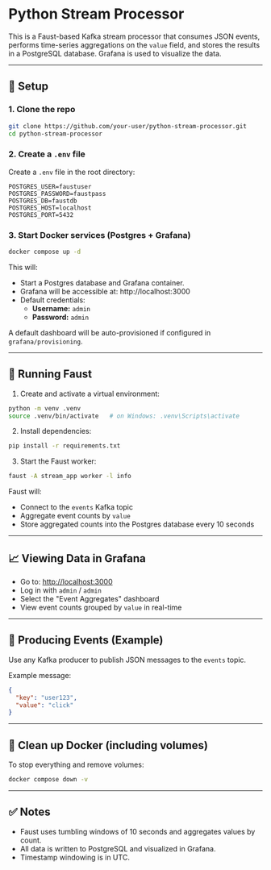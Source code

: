 # Python Stream Processor

This is a Faust-based Kafka stream processor that consumes JSON events, performs time-series aggregations on the `value` field, and stores the results in a PostgreSQL database. Grafana is used to visualize the data.

---

## 🔧 Setup

### 1. Clone the repo
```bash
git clone https://github.com/your-user/python-stream-processor.git
cd python-stream-processor
```

### 2. Create a `.env` file
Create a `.env` file in the root directory:

```env
POSTGRES_USER=faustuser
POSTGRES_PASSWORD=faustpass
POSTGRES_DB=faustdb
POSTGRES_HOST=localhost
POSTGRES_PORT=5432
```

### 3. Start Docker services (Postgres + Grafana)
```bash
docker compose up -d
```

This will:
- Start a Postgres database and Grafana container.
- Grafana will be accessible at: http://localhost:3000
- Default credentials:
  - **Username:** `admin`
  - **Password:** `admin`

A default dashboard will be auto-provisioned if configured in `grafana/provisioning`.

---

## 🚀 Running Faust

1. Create and activate a virtual environment:
```bash
python -m venv .venv
source .venv/bin/activate   # on Windows: .venv\Scripts\activate
```

2. Install dependencies:
```bash
pip install -r requirements.txt
```

3. Start the Faust worker:
```bash
faust -A stream_app worker -l info
```

Faust will:
- Connect to the `events` Kafka topic
- Aggregate event counts by `value`
- Store aggregated counts into the Postgres database every 10 seconds

---

## 📈 Viewing Data in Grafana

- Go to: [http://localhost:3000](http://localhost:3000)
- Log in with `admin` / `admin`
- Select the "Event Aggregates" dashboard
- View event counts grouped by `value` in real-time

---

## 🧪 Producing Events (Example)
Use any Kafka producer to publish JSON messages to the `events` topic.

Example message:
```json
{
  "key": "user123",
  "value": "click"
}
```

---

## 🧹 Clean up Docker (including volumes)

To stop everything and remove volumes:
```bash
docker compose down -v
```

---

## ✅ Notes

- Faust uses tumbling windows of 10 seconds and aggregates values by count.
- All data is written to PostgreSQL and visualized in Grafana.
- Timestamp windowing is in UTC.
